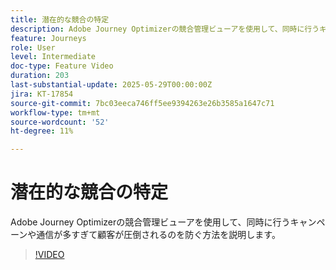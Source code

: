 ```yaml
---
title: 潜在的な競合の特定
description: Adobe Journey Optimizerの競合管理ビューアを使用して、同時に行うキャンペーンや通信が多すぎて顧客が圧倒されるのを防ぐ方法を説明します。
feature: Journeys
role: User
level: Intermediate
doc-type: Feature Video
duration: 203
last-substantial-update: 2025-05-29T00:00:00Z
jira: KT-17854
source-git-commit: 7bc03eeca746ff5ee9394263e26b3585a1647c71
workflow-type: tm+mt
source-wordcount: '52'
ht-degree: 11%

---
```



# 潜在的な競合の特定

Adobe Journey Optimizerの競合管理ビューアを使用して、同時に行うキャンペーンや通信が多すぎて顧客が圧倒されるのを防ぐ方法を説明します。

>[!VIDEO](https://video.tv.adobe.com/v/3435528/?learn=on&enablevpops)
